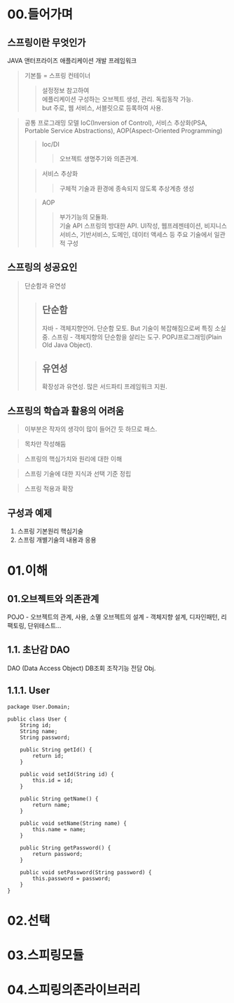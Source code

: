 00.들어가며
=========
스프링이란 무엇인가
--
JAVA 앤터프라이즈 애플리케이션 개발 프레임워크

> 기본틀 = 스프링 컨테이너
> > 설정정보 참고하여   
> > 에플리케이션 구성하는 오브젝트 생성, 관리. 독립동작 가능.   
> > but 주로, 웹 서비스, 서블릿으로 등록하여 사용.   

> 공통 프로그래밍 모델
> IoC(Inversion of Control), 서비스 추상화(PSA, Portable Service Abstractions), AOP(Aspect-Oriented Programming)
>
> > Ioc/DI
> > > 오브젝트 생명주기와 의존관계.
> 
> > 서비스 추상화
> > >구체적 기술과 환경에 종속되지 않도록 추상계층 생성
> 
> > AOP
> > > 부가기능의 모듈화.   
> 기술 API
> > 스프링의 방대한 API.    UI작성, 웹프레젠테이션, 비지니스 서비스, 기반서비스, 도메인, 데이터 액세스 등 주요 기술에서 일관적 구성

스프링의 성공요인
--
> 단순함과 유연성
> > ## 단순함
> > 자바 - 객체지향언어.
> >     단순함 모토.
> >      But 기술이 복잡해짐으로써 특징 소실중.
> > 스프링 - 객체지향의 단순함을 살리는 도구.
> >      POPJ프로그래밍(Plain Old Java Object).
>
> > ## 유연성
> > 확장성과 유연성.
> > 많은 서드파티 프레임워크 지원.

스프링의 학습과 활용의 어려움
--
> 이부분은 작자의 생각이 많이 들어간 듯 하므로 패스.

> 목차만 작성해둠

> 스프링의 핵심가치와 원리에 대한 이해   

> 스프링 기술에 대한 지식과 선택 기준 정립   

> 스프링 적용과 확장

구성과 예제
--
1. 스프링 기본원리 핵심기술
2. 스프링 개별기술의 내용과 응용

01.이해
===

01.오브젝트와 의존관계
--
POJO - 오브젝트의 관계, 사용, 소멸
오브젝트의 설계 - 객체지향 설계, 디자인패턴, 리팩토링, 단위테스트...

1.1. 초난감 DAO
--
DAO (Data Access Object) DB조회 조작기능 전담 Obj.

1.1.1. User
--
```
package User.Domain;

public class User {
    String id;
    String name;
    String password;

    public String getId() {
        return id;
    }

    public void setId(String id) {
        this.id = id;
    }

    public String getName() {
        return name;
    }

    public void setName(String name) {
        this.name = name;
    }

    public String getPassword() {
        return password;
    }

    public void setPassword(String password) {
        this.password = password;
    }
}
```

02.선택
===
03.스피링모듈
===
04.스피링의존라이브러리
==
